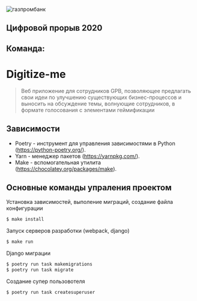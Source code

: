 ![газпромбанк](https://holism.gpbdev.ru/static/media/logo-gpb-blue.1ac0c1e0.svg)

## Цифровой прорыв 2020

## Команда:

# Digitize-me

> Веб приложение для сотрудников GPB, позволяющее предлагать свои идеи по улучшению существующих бизнес-процессов и выносить на обсуждение темы, волнующие сотрудников, в формате голосования с элементами геймификации

## Зависимости

- Poetry - инструмент для управления зависимостями в Python (https://python-poetry.org/).
- Yarn - менеджер пакетов (https://yarnpkg.com/).
- Make - вспомогательная утилита (https://chocolatey.org/packages/make).

## Основные команды упраления проектом

Установка зависимостей, выполение миграций, создание файла конфигурации

```sh
$ make install
```

Запуск серверов разработки (webpack, django)

```sh
$ make run
```

Django миграции

```sh
$ poetry run task makemigrations
$ poetry run task migrate
```

Создание супер пользовотеля

```sh
$ poetry run task createsuperuser
```
